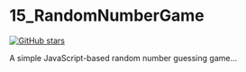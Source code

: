 # 15_RandomNumberGame

[![GitHub stars](https://img.shields.io/github/stars/Tamilselvan1812/15_RandomNumberGame?style=social)](https://github.com/Tamilselvan1812/15_RandomNumberGame/stargazers)

A simple JavaScript-based random number guessing game...

